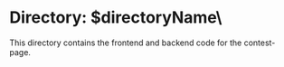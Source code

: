 # Directory: \$directoryName\

This directory contains the frontend and backend code for the contest-page.
